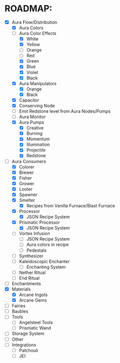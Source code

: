 # ROADMAP:
- [x] Aura Flow/Distribution
	- [x] Aura Colors
	- [ ] Aura Color Effects
		- [x] White
		- [x] Yellow
		- [ ] Orange
		- [ ] Red
		- [x] Green
		- [x] Blue
		- [x] Violet
		- [x] Black
    - [x] Aura Manipulators
        - [x] Orange
        - [x] Black
    - [x] Capacitor
    - [x] Conserving Node
    - [ ] Emit Redstone level from Aura Nodes/Pumps
    - [ ] Aura Monitor
    - [x] Aura Pumps
        - [x] Creative
        - [x] Burning
        - [x] Momentum
        - [x] Illumination
        - [x] Projectile
        - [x] Redstone
- [ ] Aura Consumers
    - [x] Colorer
    - [x] Brewer
    - [x] Fisher
    - [x] Grower
    - [x] Looter
    - [x] Spawner
    - [x] Smelter
        - [x] Recipes from Vanilla Furnace/Blast Furnace
    - [x] Processor
        - [x] JSON Recipe System 
    - [x] Prismatic Processor
        - [x] JSON Recipe System 
    - [ ] Vortex Infusion
        - [ ] JSON Recipe System
        - [ ] Aura colors in recipe
        - [ ] Pedestals
    - [ ] Synthesizer
    - [ ] Kaleidoscopic Enchanter
        - [ ] Enchanting System
    - [ ] Nether Ritual
    - [ ] End Ritual
- [ ] Enchantments
- [x] Materials
    - [x] Arcane Ingots
    - [x] Arcane Gems
- [ ] Fairies
- [ ] Baubles
- [ ] Tools
    - [ ] Angelsteel Tools
    - [ ] Prismatic Wand
- [ ] Storage System
- [ ] Other
- [ ] Integrations
    - [ ] Patchouli
    - [ ] JEI